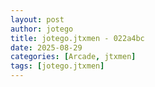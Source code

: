 ```yaml
---
layout: post
author: jotego
title: jotego.jtxmen - 022a4bc
date: 2025-08-29
categories: [Arcade, jtxmen]
tags: [jotego.jtxmen]
---
```


